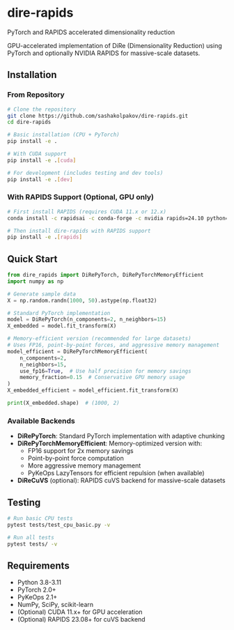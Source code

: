 # dire-rapids

PyTorch and RAPIDS accelerated dimensionality reduction

GPU-accelerated implementation of DiRe (Dimensionality Reduction) using PyTorch and optionally NVIDIA RAPIDS for massive-scale datasets.

## Installation

### From Repository

```bash
# Clone the repository
git clone https://github.com/sashakolpakov/dire-rapids.git
cd dire-rapids

# Basic installation (CPU + PyTorch)
pip install -e .

# With CUDA support
pip install -e .[cuda]

# For development (includes testing and dev tools)
pip install -e .[dev]
```

### With RAPIDS Support (Optional, GPU only)

```bash
# First install RAPIDS (requires CUDA 11.x or 12.x)
conda install -c rapidsai -c conda-forge -c nvidia rapids=24.10 python=3.11 cuda-version=11.8

# Then install dire-rapids with RAPIDS support
pip install -e .[rapids]
```

## Quick Start

```python
from dire_rapids import DiRePyTorch, DiRePyTorchMemoryEfficient
import numpy as np

# Generate sample data
X = np.random.randn(1000, 50).astype(np.float32)

# Standard PyTorch implementation
model = DiRePyTorch(n_components=2, n_neighbors=15)
X_embedded = model.fit_transform(X)

# Memory-efficient version (recommended for large datasets)
# Uses FP16, point-by-point forces, and aggressive memory management
model_efficient = DiRePyTorchMemoryEfficient(
    n_components=2, 
    n_neighbors=15,
    use_fp16=True,  # Use half precision for memory savings
    memory_fraction=0.15  # Conservative GPU memory usage
)
X_embedded_efficient = model_efficient.fit_transform(X)

print(X_embedded.shape)  # (1000, 2)
```

### Available Backends

- **DiRePyTorch**: Standard PyTorch implementation with adaptive chunking
- **DiRePyTorchMemoryEfficient**: Memory-optimized version with:
  - FP16 support for 2x memory savings
  - Point-by-point force computation
  - More aggressive memory management
  - PyKeOps LazyTensors for efficient repulsion (when available)
- **DiReCuVS** (optional): RAPIDS cuVS backend for massive-scale datasets

## Testing

```bash
# Run basic CPU tests
pytest tests/test_cpu_basic.py -v

# Run all tests
pytest tests/ -v
```

## Requirements

- Python 3.8-3.11
- PyTorch 2.0+
- PyKeOps 2.1+
- NumPy, SciPy, scikit-learn
- (Optional) CUDA 11.x+ for GPU acceleration
- (Optional) RAPIDS 23.08+ for cuVS backend